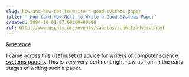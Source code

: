 ```yaml
---  
slug: how-and-how-not-to-write-a-good-systems-paper
title: ' How (and How Not) to Write a Good Systems Paper'
created: 2004-10-01 07:00:00+00:00
ref: http://www.usenix.org/events/samples/submit/advice.html
---  
```

[Reference](http://www.usenix.org/events/samples/submit/advice.html)
 
I came across [this useful set of advice for writers of computer science systems papers](http://www.usenix.org/events/samples/submit/advice.html). This is very very pertinent right now as I am in the early stages of writing such a paper.
